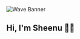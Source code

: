 ![Wave Banner](https://capsule-render.vercel.app/api?type=waving&color=gradient&text=🚀%20Access%20Granted!%20Howdy?&height=230&section=header)

## Hi, I'm Sheenu 👋🏼


<!--
**sheenu-github11/sheenu-github11** is a ✨ _special_ ✨ repository because its `README.md` (this file) appears on your GitHub profile.

Here are some ideas to get you started:

- 🔭 I’m currently working on ...
- 🌱 I’m currently learning ...
- 👯 I’m looking to collaborate on ...
- 🤔 I’m looking for help with ...
- 💬 Ask me about ...
- 📫 How to reach me: ...
- 😄 Pronouns: ...
- ⚡ Fun fact: ...
-->

